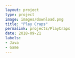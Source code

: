 ```yaml
---
layout: project
type: project
image: images/download.png
title: "Play Craps"
permalink: projects/PlayCraps
date: 2018-09-21
labels:
- Java
- Game
---
```

